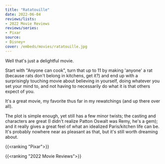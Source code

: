 ```yaml
---
title: "Ratatouille"
date: 2022-06-04
reviews/lists:
- 2022 Movie Reviews
reviews/series:
- Pixar
source: 
- Disney+
cover: /embeds/movies/ratatouille.jpg
---
```

Well that's just a delightful movie. 

Start with "Anyone can cook", turn that up to 11 by making 'anyone' a rat (because rats don't belong in kitchens, get it?) and end up with a surprisingly touching movie about believing in yourself, doing whatever you set your mind to, and not having to necessarily do what it is that others expect of you. 

<!--more-->

It's a great movie, my favorite thus far in my rewatchings (and up there over all). 

The plot is simple enough, yet still has a few minor twists; the casting and characters are great (I didn't realize Patton Oswalt was Remy, he's a gem); and it really gives a great feel of what an idealized Paris/kitchen life can be. It's probably nowhere near as pleasant as that, but it's still worth dreaming about. 

{{<ranking "Pixar">}}

{{<ranking "2022 Movie Reviews">}}